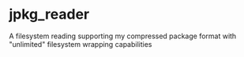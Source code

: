 jpkg_reader
===========

A filesystem reading supporting my compressed package format with "unlimited" filesystem wrapping capabilities
